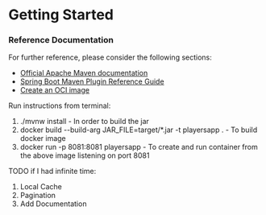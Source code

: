 # Getting Started

### Reference Documentation

For further reference, please consider the following sections:

* [Official Apache Maven documentation](https://maven.apache.org/guides/index.html)
* [Spring Boot Maven Plugin Reference Guide](https://docs.spring.io/spring-boot/docs/3.2.2/maven-plugin/reference/html/)
* [Create an OCI image](https://docs.spring.io/spring-boot/docs/3.2.2/maven-plugin/reference/html/#build-image)


Run instructions from terminal:
1. ./mvnw install - In order to build the jar
2. docker build --build-arg JAR_FILE=target/\*.jar -t playersapp . - To build docker image
3. docker run -p 8081:8081 playersapp - To create and run container from the above image listening on port 8081

TODO if I had infinite time:
1. Local Cache
2. Pagination
3. Add Documentation
